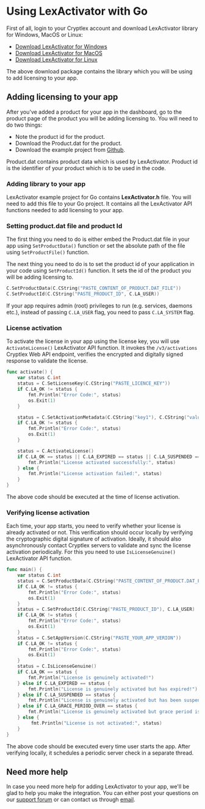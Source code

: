 # Using LexActivator with Go

First of all, login to your Cryptlex account and download LexActivator library for Windows, MacOS or Linux:

* ​[Download LexActivator for Windows](https://app.cryptlex.com/downloads)​
* ​[Download LexActivator for MacOS](https://app.cryptlex.com/downloads)
* ​[Download LexActivator for Linux](https://app.cryptlex.com/downloads)​

The above download package contains the library which you will be using to add licensing to your app.

## Adding licensing to your app <a id="adding-licensing-to-your-app"></a>

After you've added a product for your app in the dashboard, go to the product page of the product you will be adding licensing to. You will need to do two things:

* Note the product id for the product.
* Download the Product.dat for the product.
* Download the example project from [Github](https://github.com/cryptlex/lexactivator-go).

Product.dat contains product data which is used by LexActivator. Product id is the identifier of your product which is to be used in the code.

### Adding library to your app <a id="adding-library-to-your-app"></a>

LexActivator example project for Go contains **LexActivator.h** file. You will need to add this file to your Go  project. It contains all the LexActivator API functions needed to add licensing to your app.

### Setting product.dat file and product Id <a id="setting-product.dat-file-and-product-id"></a>

The first thing you need to do is either embed the Product.dat file in your app using `SetProductData()` function or set the absolute path of the file using `SetProductFile()` function.

The next thing you need to do is to set the product id of your application in your code using `SetProductId()` function. It sets the id of the product you will be adding licensing to.

```go
C.SetProductData(C.CString("PASTE_CONTENT_OF_PRODUCT.DAT_FILE"))
C.SetProductId(C.CString("PASTE_PRODUCT_ID", C.LA_USER))
```

If your app requires admin \(root\) privileges to run \(e.g. services, daemons etc.\), instead of passing   `C.LA_USER` flag, you need to pass `C.LA_SYSTEM` flag.

### License activation <a id="license-activation"></a>

To activate the license in your app using the license key, you will use `ActivateLicense()` LexActivator API function. It invokes the `/v3/activations` Cryptlex Web API endpoint, verifies the encrypted and digitally signed response to validate the license.

```go
func activate() {
	var status C.int
	status = C.SetLicenseKey(C.CString("PASTE_LICENCE_KEY"))
	if C.LA_OK != status {
		fmt.Println("Error Code:", status)
		os.Exit(1)
	}

	status = C.SetActivationMetadata(C.CString("key1"), C.CString("value1"))
	if C.LA_OK != status {
		fmt.Println("Error Code:", status)
		os.Exit(1)
	}

	status = C.ActivateLicense()
	if C.LA_OK == status || C.LA_EXPIRED == status || C.LA_SUSPENDED == status {
		fmt.Println("License activated successfully:", status)
	} else {
		fmt.Println("License activation failed:", status)
	}
}
```

The above code should be executed at the time of license activation.

### Verifying license activation <a id="verifying-license-activation"></a>

Each time, your app starts, you need to verify whether your license is already activated or not. This verification should occur locally by verifying the cryptographic digital signature of activation. Ideally, it should also asynchronously contact Cryptlex servers to validate and sync the license activation periodically. For this you need to use `IsLicenseGenuine()` LexActivator API function.

```go
func main() {
	var status C.int
	status = C.SetProductData(C.CString("PASTE_CONTENT_OF_PRODUCT.DAT_FILE"))
	if C.LA_OK != status {
		fmt.Println("Error Code:", status)
		os.Exit(1)
	}
	status = C.SetProductId(C.CString("PASTE_PRODUCT_ID"), C.LA_USER)
	if C.LA_OK != status {
		fmt.Println("Error Code:", status)
		os.Exit(1)
	}
	status = C.SetAppVersion(C.CString("PASTE_YOUR_APP_VERION"))
	if C.LA_OK != status {
		fmt.Println("Error Code:", status)
		os.Exit(1)
	}
	status = C.IsLicenseGenuine()
	if C.LA_OK == status {
		fmt.Println("License is genuinely activated!")
	} else if C.LA_EXPIRED == status {
		fmt.Println("License is genuinely activated but has expired!")
	} else if C.LA_SUSPENDED == status {
		fmt.Println("License is genuinely activated but has been suspended!")
	} else if C.LA_GRACE_PERIOD_OVER == status {
		fmt.Println("License is genuinely activated but grace period is over!")
	} else {
		 fmt.Println("License is not activated:", status)
	}
}
```

The above code should be executed every time user starts the app. After verifying locally, it schedules a periodic server check in a separate thread.

## Need more help <a id="need-more-help"></a>

In case you need more help for adding LexActivator to your app, we'll be glad to help you make the integration. You can either post your questions on our [support forum](https://cryptlex.com/forums) or can contact us through [email](mailto:support@cryptlex.com?Subject=Using%20LexActivator).

